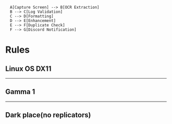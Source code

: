 ```graph TD
  A[Capture Screen] --> B[OCR Extraction]
  B --> C[Log Validation]
  C --> D[Formatting]
  D --> E[Enhancement]
  E --> F[Duplicate Check]
  F --> G[Discord Notification]
```
# Rules

## Linux OS DX11
---
## Gamma 1
---
## Dark place(no replicators)